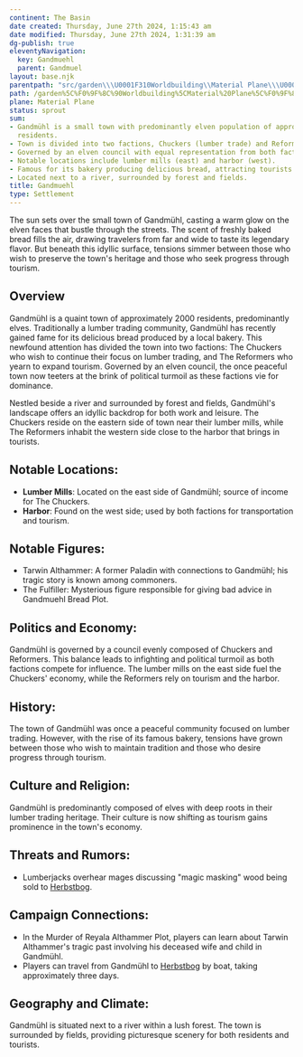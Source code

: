 ```yaml
---
continent: The Basin
date created: Thursday, June 27th 2024, 1:15:43 am
date modified: Thursday, June 27th 2024, 1:31:39 am
dg-publish: true
eleventyNavigation:
  key: Gandmuehl
  parent: Gandmuel
layout: base.njk
parentpath: "src/garden\\\U0001F310Worldbuilding\\Material Plane\\\U0001F3DE️The Basin\\Regions\\Gandmuel/Gandmuel.md"
path: /garden%5C%F0%9F%8C%90Worldbuilding%5CMaterial%20Plane%5C%F0%9F%8F%9E%EF%B8%8FThe%20Basin%5CRegions%5CGandmuel/Gandmuehl/
plane: Material Plane
status: sprout
sum:
- Gandmühl is a small town with predominantly elven population of approximately 2000
  residents.
- Town is divided into two factions, Chuckers (lumber trade) and Reformers (tourism).
- Governed by an elven council with equal representation from both factions.
- Notable locations include lumber mills (east) and harbor (west).
- Famous for its bakery producing delicious bread, attracting tourists.
- Located next to a river, surrounded by forest and fields.
title: Gandmuehl
type: Settlement
---
```


The sun sets over the small town of Gandmühl, casting a warm glow on the elven faces that bustle through the streets. The scent of freshly baked bread fills the air, drawing travelers from far and wide to taste its legendary flavor. But beneath this idyllic surface, tensions simmer between those who wish to preserve the town's heritage and those who seek progress through tourism.

## Overview

Gandmühl is a quaint town of approximately 2000 residents, predominantly elves. Traditionally a lumber trading community, Gandmühl has recently gained fame for its delicious bread produced by a local bakery. This newfound attention has divided the town into two factions: The Chuckers who wish to continue their focus on lumber trading, and The Reformers who yearn to expand tourism. Governed by an elven council, the once peaceful town now teeters at the brink of political turmoil as these factions vie for dominance.

Nestled beside a river and surrounded by forest and fields, Gandmühl's landscape offers an idyllic backdrop for both work and leisure. The Chuckers reside on the eastern side of town near their lumber mills, while The Reformers inhabit the western side close to the harbor that brings in tourists.

## Notable Locations:
- **Lumber Mills**: Located on the east side of Gandmühl; source of income for The Chuckers.
- **Harbor**: Found on the west side; used by both factions for transportation and tourism.

## Notable Figures:
- Tarwin Althammer: A former Paladin with connections to Gandmühl; his tragic story is known among commoners.
- The Fulfiller: Mysterious figure responsible for giving bad advice in Gandmuehl Bread Plot.

## Politics and Economy:

Gandmühl is governed by a council evenly composed of Chuckers and Reformers. This balance leads to infighting and political turmoil as both factions compete for influence. The lumber mills on the east side fuel the Chuckers' economy, while the Reformers rely on tourism and the harbor.

## History:

The town of Gandmühl was once a peaceful community focused on lumber trading. However, with the rise of its famous bakery, tensions have grown between those who wish to maintain tradition and those who desire progress through tourism.

## Culture and Religion:

Gandmühl is predominantly composed of elves with deep roots in their lumber trading heritage. Their culture is now shifting as tourism gains prominence in the town's economy.

## Threats and Rumors:
- Lumberjacks overhear mages discussing "magic masking" wood being sold to [Herbstbog](/garden/%F0%9F%8C%90Worldbuilding%5CMaterial%20Plane%5C%F0%9F%8F%9E%EF%B8%8FThe%20Basin%5CRegions%5CHerbstbog/Herbstbog).

## Campaign Connections:
- In the Murder of Reyala Althammer Plot, players can learn about Tarwin Althammer's tragic past involving his deceased wife and child in Gandmühl.
- Players can travel from Gandmühl to [Herbstbog](/garden/%F0%9F%8C%90Worldbuilding%5CMaterial%20Plane%5C%F0%9F%8F%9E%EF%B8%8FThe%20Basin%5CRegions%5CHerbstbog/Herbstbog) by boat, taking approximately three days.

## Geography and Climate:

Gandmühl is situated next to a river within a lush forest. The town is surrounded by fields, providing picturesque scenery for both residents and tourists.